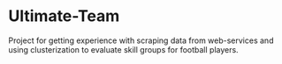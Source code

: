 # Ultimate-Team
Project for getting experience with scraping data from web-services and using clusterization to evaluate skill groups for football players.
